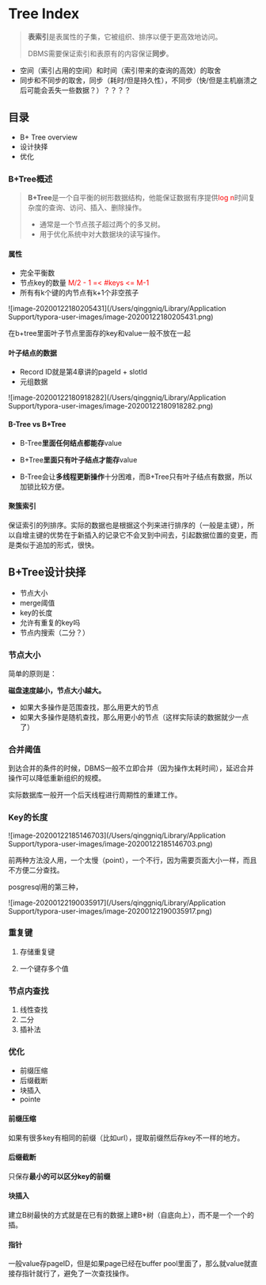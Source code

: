 # Tree Index

> **表索引**是表属性的子集，它被组织、排序以便于更高效地访问。
>
> DBMS需要保证索引和表原有的内容保证**同步**。

- 空间（索引占用的空间）和时间（索引带来的查询的高效）的取舍
- 同步和不同步的取舍，同步（耗时/但是持久性），不同步（快/但是主机崩溃之后可能会丢失一些数据？）？？？？

## 目录

- B+ Tree overview
- 设计抉择
- 优化

### B+Tree概述

> **B+Tree**是一个自平衡的树形数据结构，他能保证数据有序提供<font color="red">log n</font>时间复杂度的查询、访问、插入、删除操作。
>
> - 通常是一个节点孩子超过两个的多叉树。
> - 用于优化系统中对大数据块的读写操作。

#### 属性

- 完全平衡数
- 节点key的数量 <font color="red">M/2 - 1 =< #keys <= M-1 </font>
- 所有有k个键的内节点有k+1个非空孩子

![image-20200122180205431](/Users/qinggniq/Library/Application Support/typora-user-images/image-20200122180205431.png)

在b+tree里面叶子节点里面存的key和value一般不放在一起

#### 叶子结点的数据

- Record ID就是第4章讲的pageId + slotId
- 元组数据

![image-20200122180918282](/Users/qinggniq/Library/Application Support/typora-user-images/image-20200122180918282.png)

#### B-Tree vs B+Tree

- B-Tree**里面任何结点都能存**value
- B+Tree**里面只有叶子结点才能存**value

- B-Tree会让**多线程更新操作**十分困难，而B+Tree只有叶子结点有数据，所以加锁比较方便。

#### 聚簇索引

保证索引的列排序。实际的数据也是根据这个列来进行排序的（一般是主键），所以自增主键的优势在于新插入的记录它不会叉到中间去，引起数据位置的变更，而是类似于追加的形式，很快。

## B+Tree设计抉择

- 节点大小
- merge阈值
- key的长度
- 允许有重复的key吗
- 节点内搜索（二分？）

### 节点大小

简单的原则是：

**磁盘速度越小，节点大小越大。**

- 如果大多操作是范围查找，那么用更大的节点
- 如果大多操作是随机查找，那么用更小的节点（这样实际读的数据就少一点了）

### 合并阈值

到达合并的条件的时候，DBMS一般不立即合并（因为操作太耗时间），延迟合并操作可以降低重新组织的规模。

实际数据库一般开一个后天线程进行周期性的重建工作。

### Key的长度

![image-20200122185146703](/Users/qinggniq/Library/Application Support/typora-user-images/image-20200122185146703.png)

前两种方法没人用，一个太慢（point），一个不行，因为需要页面大小一样，而且不方便二分查找。

posgresql用的第三种，

![image-20200122190035917](/Users/qinggniq/Library/Application Support/typora-user-images/image-20200122190035917.png)



### 重复键

1. 存储重复键

2. 一个键存多个值

### 节点内查找

1. 线性查找
2. 二分
3. 插补法

### 优化

- 前缀压缩
- 后缀截断
- 块插入
- pointe

#### 前缀压缩

如果有很多key有相同的前缀（比如url），提取前缀然后存key不一样的地方。

#### 后缀截断

只保存**最小的可以区分key的前缀**

#### 块插入

建立B树最快的方式就是在已有的数据上建B+树（自底向上），而不是一个一个的插。

#### 指针

一般value存pageID，但是如果page已经在buffer pool里面了，那么就value就直接存指针就行了，避免了一次查找操作。